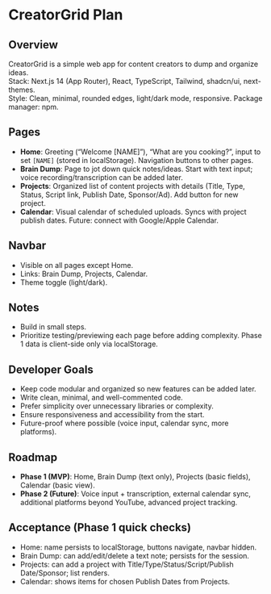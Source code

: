 # CreatorGrid Plan

## Overview
CreatorGrid is a simple web app for content creators to dump and organize ideas.  
Stack: Next.js 14 (App Router), React, TypeScript, Tailwind, shadcn/ui, next-themes.  
Style: Clean, minimal, rounded edges, light/dark mode, responsive.
Package manager: npm.

## Pages
- **Home**: Greeting (“Welcome [NAME]”), “What are you cooking?”, input to set `[NAME]` (stored in localStorage). Navigation buttons to other pages.
- **Brain Dump**: Page to jot down quick notes/ideas. Start with text input; voice recording/transcription can be added later.
- **Projects**: Organized list of content projects with details (Title, Type, Status, Script link, Publish Date, Sponsor/Ad). Add button for new project.
- **Calendar**: Visual calendar of scheduled uploads. Syncs with project publish dates. Future: connect with Google/Apple Calendar.

## Navbar
- Visible on all pages except Home.
- Links: Brain Dump, Projects, Calendar.
- Theme toggle (light/dark).

## Notes
- Build in small steps. 
- Prioritize testing/previewing each page before adding complexity.
Phase 1 data is client-side only via localStorage.

## Developer Goals
- Keep code modular and organized so new features can be added later.  
- Write clean, minimal, and well-commented code.  
- Prefer simplicity over unnecessary libraries or complexity.  
- Ensure responsiveness and accessibility from the start.  
- Future-proof where possible (voice input, calendar sync, more platforms).

## Roadmap
- **Phase 1 (MVP)**: Home, Brain Dump (text only), Projects (basic fields), Calendar (basic view).  
- **Phase 2 (Future)**: Voice input + transcription, external calendar sync, additional platforms beyond YouTube, advanced project tracking. 

## Acceptance (Phase 1 quick checks)
- Home: name persists to localStorage, buttons navigate, navbar hidden.
- Brain Dump: can add/edit/delete a text note; persists for the session.
- Projects: can add a project with Title/Type/Status/Script/Publish Date/Sponsor; list renders.
- Calendar: shows items for chosen Publish Dates from Projects.
